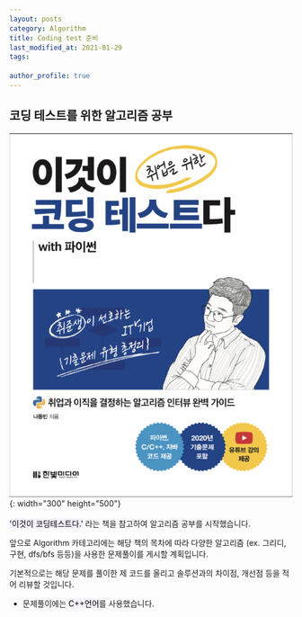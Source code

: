```yaml
---
layout: posts
category: Algorithm
title: Coding test 준비
last_modified_at: 2021-01-29
tags:

author_profile: true
---
```


## 코딩 테스트를 위한 알고리즘 공부

![이것이 코딩테스트다](/assets/image/book.PNG){: width="300" height="500"}
<br>
<br>
<mark style='background-color: #f5f0ff'>'이것이 코딩테스트다.'</mark> 라는 책을 참고하여 알고리즘 공부를 시작했습니다.

앞으로 Algorithm 카테고리에는 해당 책의 목차에 따라
다양한 알고리즘 (ex. 그리디, 구현, dfs/bfs 등등)을 사용한 문제풀이를 게시할 계획입니다.

기본적으로는 해당 문제를 풀이한 제 코드를 올리고
솔루션과의 차이점, 개선점 등을 적어 리뷰할 것입니다.

* 문제풀이에는 <mark style='background-color: #f5f0ff'>C++언어</mark>를  사용했습니다.
